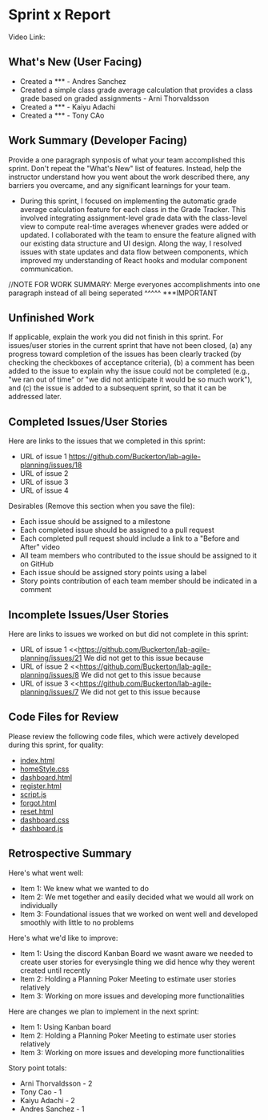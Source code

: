 # Sprint x Report 
Video Link: 
## What's New (User Facing)
 * Created a *** - Andres Sanchez 
 * Created a simple class grade average calculation that provides a class grade based on graded assignments - Arni Thorvaldsson
 * Created a *** - Kaiyu Adachi
 * Created a *** - Tony CAo

## Work Summary (Developer Facing)
Provide a one paragraph synposis of what your team accomplished this sprint. Don't repeat the "What's New" list of features. Instead, help the instructor understand how you went about the work described there, any barriers you overcame, and any significant learnings for your team.

* During this sprint, I focused on implementing the automatic grade average calculation feature for each class in the Grade Tracker. This involved integrating assignment-level grade data with the class-level view to compute real-time averages whenever grades were added or updated. I collaborated with the team to ensure the feature aligned with our existing data structure and UI design. Along the way, I resolved issues with state updates and data flow between components, which improved my understanding of React hooks and modular component communication.

//NOTE FOR WORK SUMMARY: Merge everyones accomplishments into one paragraph instead of all being seperated ^^^^^ ***IMPORTANT

## Unfinished Work
If applicable, explain the work you did not finish in this sprint. For issues/user stories in the current sprint that have not been closed, (a) any progress toward completion of the issues has been clearly tracked (by checking the checkboxes of  acceptance criteria), (b) a comment has been added to the issue to explain why the issue could not be completed (e.g., "we ran out of time" or "we did not anticipate it would be so much work"), and (c) the issue is added to a subsequent sprint, so that it can be addressed later.

## Completed Issues/User Stories
Here are links to the issues that we completed in this sprint:

 * URL of issue 1 https://github.com/Buckerton/lab-agile-planning/issues/18
 * URL of issue 2 
 * URL of issue 3 
 * URL of issue 4 

 Desirables (Remove this section when you save the file):
  * Each issue should be assigned to a milestone
  * Each completed issue should be assigned to a pull request
  * Each completed pull request should include a link to a "Before and After" video
  * All team members who contributed to the issue should be assigned to it on GitHub
  * Each issue should be assigned story points using a label
  * Story points contribution of each team member should be indicated in a comment
 
 ## Incomplete Issues/User Stories
 Here are links to issues we worked on but did not complete in this sprint:
 
 * URL of issue 1 <<https://github.com/Buckerton/lab-agile-planning/issues/21 We did not get to this issue because 
 * URL of issue 2 <<https://github.com/Buckerton/lab-agile-planning/issues/8 We did not get to this issue because 
 * URL of issue 3 <<https://github.com/Buckerton/lab-agile-planning/issues/7 We did not get to this issue because 

## Code Files for Review
Please review the following code files, which were actively developed during this sprint, for quality:
 * [index.html](https://github.com/Buckerton/lab-agile-planning/blob/main/index.html)
 * [homeStyle.css](https://github.com/Buckerton/lab-agile-planning/blob/main/homeStyle.css)
 * [dashboard.html](https://github.com/Buckerton/lab-agile-planning/blob/main/dashboard.html)
 * [register.html](https://github.com/Buckerton/lab-agile-planning/blob/main/register.html)
 * [script.js](https://github.com/Buckerton/lab-agile-planning/blob/main/script.js)
 * [forgot.html](https://github.com/Buckerton/lab-agile-planning/blob/main/forgot.html)
 * [reset.html](https://github.com/Buckerton/lab-agile-planning/blob/main/reset.html)
 * [dashboard.css](https://github.com/Buckerton/lab-agile-planning/blob/main/dashboard.css)
 * [dashboard.js](https://github.com/Buckerton/lab-agile-planning/blob/main/dashboard.js)
 
## Retrospective Summary
Here's what went well:
  * Item 1: We knew what we wanted to do
  * Item 2: We met together and easily decided what we would all work on individually
  * Item 3: Foundational issues that we worked on went well and developed smoothly with little to no problems
 
Here's what we'd like to improve:
   * Item 1: Using the discord Kanban Board we wasnt aware we needed to create user stories for everysingle thing we did hence why they werent created until recently
   * Item 2: Holding a Planning Poker Meeting to estimate user stories relatively
   * Item 3: Working on more issues and developing more functionalities 
  
Here are changes we plan to implement in the next sprint:
   * Item 1: Using Kanban board
   * Item 2: Holding a Planning Poker Meeting to estimate user stories relatively
   * Item 3: Working on more issues and developing more functionalities 

Story point totals:
   * Arni Thorvaldsson - 2
   * Tony Cao - 1
   * Kaiyu Adachi - 2
   * Andres Sanchez - 1
